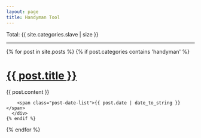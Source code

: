 ```yaml
---
layout: page
title: Handyman Tool
---
```

 Total: {{ site.categories.slave | size }}
<div class="posts">
  <hr />
  {% for post in site.posts %}
    {% if post.categories contains 'handyman' %}
       <div class="post-list">
        <h1 class="post-title-list">
          <a href="{{ post.url }}" onclick="ga('send', 'event', 'Mine', 'O: {{ post.title }}', '{{ page.url }}}', 10, { 'nonInteraction': 1 });">
            {{ post.title }}
          </a>
        </h1>
        {{ post.content }}

        <span class="post-date-list">{{ post.date | date_to_string }}</span>
      </div>
    {% endif %}
  {% endfor %}
</div>
